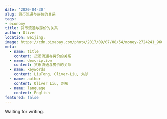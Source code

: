 ```yaml
---
date: '2020-04-30'
slug: 货币流通与房价的关系
tags:
- economy
title: 货币流通与房价的关系
author: Oliver
location: Beijing;
image: https://cdn.pixabay.com/photo/2017/09/07/08/54/money-2724241_960_720.jpg
meta:
  - name: title
    content: 货币流通与房价的关系
  - name: description
    content: 货币流通与房价的关系
  - name: keywords
    content: LiuTong, Oliver-Liu, 刘彤
  - name: author
    content: Oliver Liu, 刘彤
  - name: language
    content: English
featured: false
---
```


Waiting for writing.
